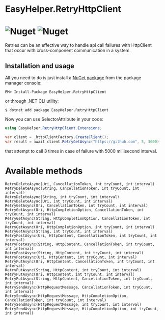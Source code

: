 # EasyHelper.RetryHttpClient
![Nuget](https://img.shields.io/nuget/v/EasyHelper.RetryHttpClient)
![Nuget](https://img.shields.io/nuget/dt/EasyHelper.RetryHttpClient)
========

Retries can be an effective way to handle api call failures with HttpClient that occur with cross-component communication in a system.

Installation and usage
----------------------

All you need to do is just install a [NuGet package](https://www.nuget.org/packages/EasyHelper.RetryHttpClient/)
from the package manager console:
```
PM> Install-Package EasyHelper.RetryHttpClient
```
or through .NET CLI utility:
```
$ dotnet add package EasyHelper.RetryHttpClient
```

Now you can use SelectorAttribute in your code:
```csharp
using EasyHelper.RetryHttpClient.Extensions;
```
```csharp
var client = _httpClientFactory.CreateClient();
var result = await client.RetryGetAsync("https://github.com", 5, 3000));
```
that attempt to call 3 times in case of failure with 5000 millisecond interval.

# Available methods
```
RetryDeleteAsync(Uri, CancellationToken, int tryCount, int interval)
RetryDeleteAsync(String, CancellationToken, int tryCount, int interval)
RetryDeleteAsync(String, int tryCount, int interval)
RetryDeleteAsync(Uri, int tryCount, int interval)
RetryGetAsync(Uri, CancellationToken, int tryCount, int interval)
RetryGetAsync(Uri, HttpCompletionOption, CancellationToken, int tryCount, int interval)
RetryGetAsync(String, HttpCompletionOption, CancellationToken, int tryCount, int interval)
RetryGetAsync(Uri, HttpCompletionOption, int tryCount, int interval)
RetryGetAsync(String, int tryCount, int interval)
RetryPostAsync(Uri, HttpContent, CancellationToken, int tryCount, int interval)
RetryPostAsync(String, HttpContent, CancellationToken, int tryCount, int interval)
RetryPostAsync(String, HttpContent, int tryCount, int interval)
RetryPostAsync(Uri, HttpContent, int tryCount, int interval)
RetryPutAsync(Uri, HttpContent, CancellationToken, int tryCount, int interval)
RetryPutAsync(String, HttpContent, int tryCount, int interval)
RetryPutAsync(Uri, HttpContent, int tryCount, int interval)
RetryPutAsync(String, HttpContent, CancellationToken, int tryCount, int interval)
RetrySendAsync(HttpRequestMessage, CancellationToken, int tryCount, int interval)
RetrySendAsync(HttpRequestMessage, HttpCompletionOption, CancellationToken, int tryCount, int interval)
RetrySendAsync(HttpRequestMessage, int tryCount, int interval)
RetrySendAsync(HttpRequestMessage, HttpCompletionOption, int tryCount, int interval)
```
